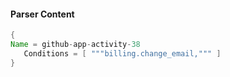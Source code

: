 #### Parser Content
```Java
{
Name = github-app-activity-38
   Conditions = [ """billing.change_email,""" ]
}
```